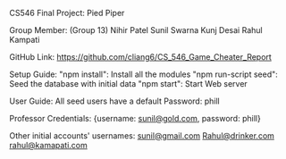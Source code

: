 CS546 Final Project: Pied Piper

Group Member: (Group 13)
Nihir Patel
Sunil Swarna
Kunj Desai
Rahul Kampati

GitHub Link:
https://github.com/cliang6/CS_546_Game_Cheater_Report

Setup Guide:
"npm install": Install all the modules
"npm run-script seed": Seed the database with initial data
"npm start": Start Web server

User Guide:
All seed users have a default Password: phill

Professor Credentials: {username: sunil@gold.com, password: phill}


Other initial accounts' usernames:
sunil@gmail.com
Rahul@drinker.com
rahul@kamapati.com